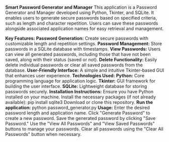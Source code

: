 **Smart Password Generator and Manager**
This application is a Password Generator and Manager developed using Python, Tkinter, and SQLite. It enables users to generate secure passwords based on specified criteria, such as length and character repetition. Users can save these passwords alongside associated application names for easy retrieval and management.

**Key Features:**
**Password Generation:** Create secure passwords with customizable length and repetition settings.
**Password Management:** Store passwords in a SQLite database with timestamps.
**View Passwords:** Users can view all generated passwords, including those that have not been saved, along with their status (saved or not).
**Delete Functionality:** Easily delete individual passwords or clear all saved passwords from the database.
**User-Friendly Interface:** A simple and intuitive Tkinter-based GUI that enhances user experience.
**Technologies Used:**
**Python:** Core programming language for application logic.
**Tkinter:** GUI framework for building the user interface.
**SQLite:** Lightweight database for storing passwords securely.
**Installation Instructions:**
Ensure you have Python installed on your machine.
Install the necessary packages (if not already available):
pip install sqlite3
Download or clone this repository.
**Run the application:**
python password_generator.py
**Usage:**
Enter the desired password length and application name.
Click "Generate Password" to create a new password.
Save the generated password by clicking "Save Password."
Use the "View All Passwords" and "View Saved Passwords" buttons to manage your passwords.
Clear all passwords using the "Clear All Passwords" button when necessary.
